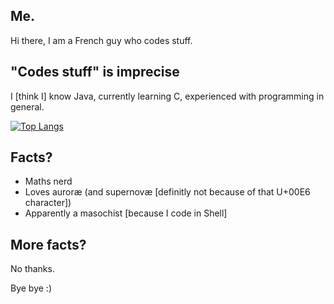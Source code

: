 ## Me.
Hi there,
I am a French guy who codes stuff.

## "Codes stuff" is imprecise
I [think I] know Java, currently learning C, experienced with programming in general.

[![Top Langs](https://github-readme-stats.vercel.app/api/top-langs/?username=sometimesink&layout=pie)](https://github.com/anuraghazra/github-readme-stats)

## Facts?
 - Maths nerd
 - Loves auroræ (and supernovæ [definitly not because of that U+00E6 character])
 - Apparently a masochist [because I code in Shell]

## More facts?
No thanks.

Bye bye :)

